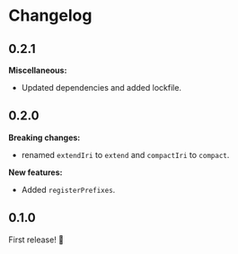 # Changelog

## 0.2.1

**Miscellaneous:**
- Updated dependencies and added lockfile.

## 0.2.0

**Breaking changes:**
- renamed `extendIri` to `extend` and `compactIri` to `compact`.

**New features:**
- Added `registerPrefixes`.

## 0.1.0

First release! :tada:
